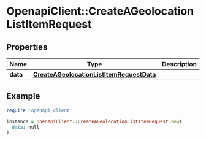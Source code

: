 # OpenapiClient::CreateAGeolocationListItemRequest

## Properties

| Name | Type | Description | Notes |
| ---- | ---- | ----------- | ----- |
| **data** | [**CreateAGeolocationListItemRequestData**](CreateAGeolocationListItemRequestData.md) |  | [optional] |

## Example

```ruby
require 'openapi_client'

instance = OpenapiClient::CreateAGeolocationListItemRequest.new(
  data: null
)
```


